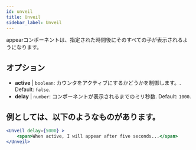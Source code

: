 ```yaml
---
id: unveil 
title: Unveil
sidebar_label: Unveil
---
```


appearコンポーネントは、指定された時間後にそのすべての子が表示されるようになります。

## オプション

* __active__ | `boolean`: カウンタをアクティブにするかどうかを制御します。. Default: `false`.
* __delay__ | `number`: コンポーネントが表示されるまでのミリ秒数. Default: `1000`.


## 例としては、以下のようなものがあります。

```jsx live
<Unveil delay={5000} >
    <span>When active, I will appear after five seconds...</span>
</Unveil>
```



